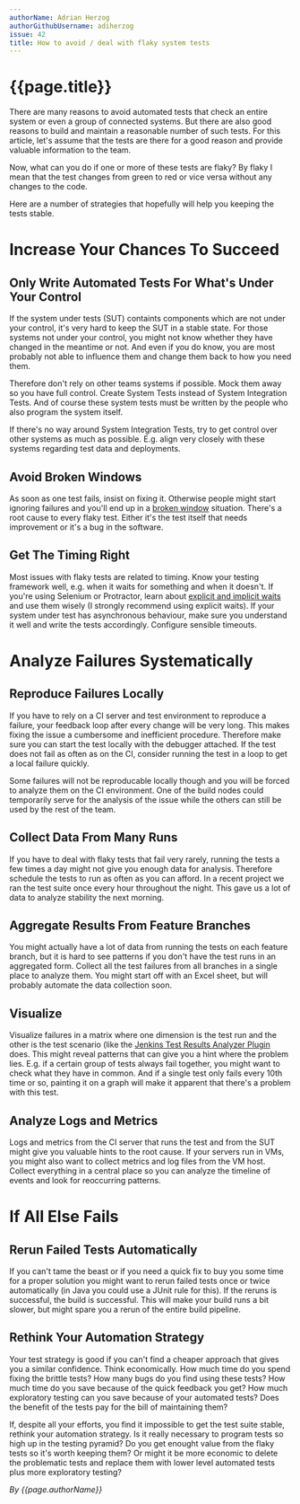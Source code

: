 ```yaml
---
authorName: Adrian Herzog
authorGithubUsername: adiherzog
issue: 42
title: How to avoid / deal with flaky system tests
---
```

# {{page.title}}

There are many reasons to avoid automated tests that check an entire system or even a group of connected systems. But there are also good reasons to build and maintain a reasonable number of such tests. For this article, let's assume that the tests are there for a good reason and provide valuable information to the team.

Now, what can you do if one or more of these tests are flaky? By flaky I mean that the test changes from green to red or vice versa without any changes to the code.

Here are a number of strategies that hopefully will help you keeping the tests stable.


# Increase Your Chances To Succeed

## Only Write Automated Tests For What's Under Your Control

If the system under tests (SUT) containts components which are not under your control, it's very hard to keep the SUT in a stable state. For those systems not under your control, you might not know whether they have changed in the meantime or not. And even if you do know, you are most probably not able to influence them and change them back to how you need them.

Therefore don't rely on other teams systems if possible. Mock them away so you have full control. Create System Tests instead of System Integration Tests. And of course these system tests must be written by the people who also program the system itself.

If there's no way around System Integration Tests, try to get control over other systems as much as possible. E.g. align very closely with these systems regarding test data and deployments.

## Avoid Broken Windows

As soon as one test fails, insist on fixing it. Otherwise people might start ignoring failures and you'll end up in a [broken window](https://en.wikipedia.org/wiki/Broken_windows_theory) situation. There's a root cause to every flaky test. Either it's the test itself that needs improvement or it's a bug in the software.

## Get The Timing Right

Most issues with flaky tests are related to timing. Know your testing framework well, e.g. when it waits for something and when it doesn't. If you're using Selenium or Protractor, learn about [explicit and implicit waits](https://www.seleniumhq.org/docs/04_webdriver_advanced.jsp) and use them wisely (I strongly recommend using explicit waits). If your system under test has asynchronous behaviour, make sure you understand it well and write the tests accordingly. Configure sensible timeouts.


# Analyze Failures Systematically

## Reproduce Failures Locally

If you have to rely on a CI server and test environment to reproduce a failure, your feedback loop after every change will be very long. This makes fixing the issue a cumbersome and inefficient procedure. Therefore make sure you can start the test locally with the debugger attached. If the test does not fail as often as on the CI, consider running the test in a loop to get a local failure quickly.

Some failures will not be reproducable locally though and you will be forced to analyze them on the CI environment. One of the build nodes could temporarily serve for the analysis of the issue while the others can still be used by the rest of the team.

## Collect Data From Many Runs

If you have to deal with flaky tests that fail very rarely, running the tests a few times a day might not give you enough data for analysis. Therefore schedule the tests to run as often as you can afford. In a recent project we ran the test suite once every hour throughout the night. This gave us a lot of data to analyze stability the next morning.

## Aggregate Results From Feature Branches

You might actually have a lot of data from running the tests on each feature branch, but it is hard to see patterns if you don't have the test runs in an aggregated form. Collect all the test failures from all branches in a single place to analyze them. You might start off with an Excel sheet, but will probably automate the data collection soon.

## Visualize

Visualize failures in a matrix where one dimension is the test run and the other is the test scenario (like the [Jenkins Test Results Analyzer Plugin](https://wiki.jenkins.io/display/JENKINS/Test+Results+Analyzer+Plugin) does. This might reveal patterns that can give you a hint where the problem lies. E.g. if a certain group of tests always fail together, you might want to check what they have in common. And if a single test only fails every 10th time or so, painting it on a graph will make it apparent that there's a problem with this test.

## Analyze Logs and Metrics

Logs and metrics from the CI server that runs the test and from the SUT might give you valuable hints to the root cause. If your servers run in VMs, you might also want to collect metrics and log files from the VM host. Collect everything in a central place so you can analyze the timeline of events and look for reoccurring patterns.


# If All Else Fails

## Rerun Failed Tests Automatically

If you can't tame the beast or if you need a quick fix to buy you some time for a proper solution you might want to rerun failed tests once or twice automatically (in Java you could use a JUnit rule for this). If the reruns is successful, the build is successful. This will make your build runs a bit slower, but might spare you a rerun of the entire build pipeline.

## Rethink Your Automation Strategy

Your test strategy is good if you can't find a cheaper approach that gives you a similar confidence. Think economically. How much time do you spend fixing the brittle tests? How many bugs do you find using these tests? How much time do you save because of the quick feedback you get? How much exploratory testing can you save because of your automated tests? Does the benefit of the tests pay for the bill of maintaining them?

If, despite all your efforts, you find it impossible to get the test suite stable, rethink your automation strategy. Is it really necessary to program tests so high up in the testing pyramid? Do you get enought value from the flaky tests so it's worth keeping them? Or might it be more economic to delete the problematic tests and replace them with lower level automated tests plus more exploratory testing?


*By {{page.authorName}}*
